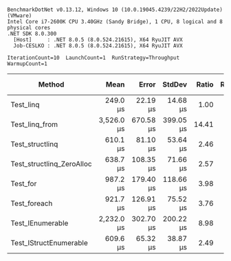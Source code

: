 ```

BenchmarkDotNet v0.13.12, Windows 10 (10.0.19045.4239/22H2/2022Update) (VMware)
Intel Core i7-2600K CPU 3.40GHz (Sandy Bridge), 1 CPU, 8 logical and 8 physical cores
.NET SDK 8.0.300
  [Host]     : .NET 8.0.5 (8.0.524.21615), X64 RyuJIT AVX
  Job-CESLKO : .NET 8.0.5 (8.0.524.21615), X64 RyuJIT AVX

IterationCount=10  LaunchCount=1  RunStrategy=Throughput  
WarmupCount=1  

```
| Method                    | Mean       | Error     | StdDev    | Ratio | RatioSD | Rank | Allocated | Alloc Ratio |
|-------------------------- |-----------:|----------:|----------:|------:|--------:|-----:|----------:|------------:|
| Test_linq                 |   249.0 μs |  22.19 μs |  14.68 μs |  1.00 |    0.00 |    1 |         - |          NA |
| Test_linq_from            | 3,526.0 μs | 670.58 μs | 399.05 μs | 14.41 |    1.99 |    5 |      75 B |          NA |
| Test_structlinq           |   610.1 μs |  81.10 μs |  53.64 μs |  2.46 |    0.23 |    2 |      32 B |          NA |
| Test_structlinq_ZeroAlloc |   638.7 μs | 108.35 μs |  71.66 μs |  2.57 |    0.34 |    2 |         - |          NA |
| Test_for                  |   987.2 μs | 179.40 μs | 118.66 μs |  3.98 |    0.55 |    3 |         - |          NA |
| Test_foreach              |   921.7 μs | 126.91 μs |  75.52 μs |  3.76 |    0.32 |    3 |       1 B |          NA |
| Test_IEnumerable          | 2,232.0 μs | 302.70 μs | 200.22 μs |  8.98 |    0.87 |    4 |      42 B |          NA |
| Test_IStructEnumerable    |   609.6 μs |  65.32 μs |  38.87 μs |  2.49 |    0.19 |    2 |         - |          NA |
